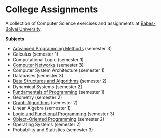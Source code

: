 # College Assignments

A collection of Computer Science exercises and assignments at [Babes-Bolyai University](http://www.cs.ubbcluj.ro/).

**Subjects**
* [Advanced Programming Methods](/sem3/map/) (semester 3)
* Calculus (semester 1)
* Computational Logic (semester 1)
* [Computer Networks](/sem3/net/) (semester 3)
* Computer System Architecture (semester 1)
* Databases (semester 3)
* [Data Structures and Algorithms](/sem2/sda/project/) (semester 2)
* Dynamical Systems (semester 2)
* [Fundamentals of Programming](/sem1/fp/labs/) (semester 1)
* Geometry (semester 2)
* [Graph Algorithms](/sem2/ag/labs/) (semester 2)
* Linear Algebra (semester 1)
* [Logic and Functional Programming](/sem3/plf/) (semester 3)
* [Object-Oriented Programming](/sem2/oop/labs/) (semester 2)
* Operating Systems (semester 2)
* Probability and Statistics (semester 3)
